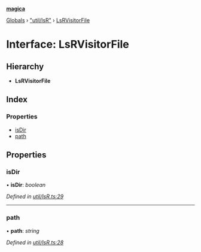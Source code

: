 **[magica](../README.md)**

[Globals](../README.md) › ["util/lsR"](../modules/_util_lsr_.md) › [LsRVisitorFile](_util_lsr_.lsrvisitorfile.md)

# Interface: LsRVisitorFile

## Hierarchy

* **LsRVisitorFile**

## Index

### Properties

* [isDir](_util_lsr_.lsrvisitorfile.md#isdir)
* [path](_util_lsr_.lsrvisitorfile.md#path)

## Properties

###  isDir

• **isDir**: *boolean*

*Defined in [util/lsR.ts:29](https://github.com/cancerberoSgx/magica/blob/64330f2/src/util/lsR.ts#L29)*

___

###  path

• **path**: *string*

*Defined in [util/lsR.ts:28](https://github.com/cancerberoSgx/magica/blob/64330f2/src/util/lsR.ts#L28)*